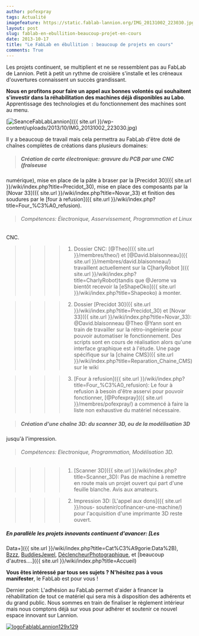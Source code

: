 ```yaml
---
author: pofexpray
tags: Actualité
imagefeature: https://static.fablab-lannion.org/IMG_20131002_223030.jpg
layout: post
slug: fablab-en-ebullition-beaucoup-projet-en-cours
date: 2013-10-17
title: "Le FabLab en ébullition : beaucoup de projets en cours"
comments: True
---
```

Les projets continuent, se multiplient et ne se ressemblent pas au FabLab de
Lannion. Petit à petit un rythme de croisière s'installe et les créneaux
d'ouvertures connaissent un succès grandissant.

**Nous en profitons pour faire un appel aux bonnes volontés qui souhaitent s'investir dans la réhabilitation des machines déjà disponibles au Labo**. Apprentissage des technologies et du fonctionnement des machines sont au menu.

[![SeanceFabLabLannion](https://static.fablab-lannion.org/IMG_20131002_223030-300x225.jpg)]({{ site.url }}/wp-content/uploads/2013/10/IMG_20131002_223030.jpg)

Il y a beaucoup de travail mais cela permettra au FabLab d'être doté de
chaînes complètes de créations dans plusieurs domaines:

> ##### Création de carte électronique: gravure du PCB par une CNC (fraiseuse
numérique), mise en place de la pâte à braser par la [Precidot
30]({{ site.url }}/wiki/index.php?title=Precidot_30), mise en place
des composants par la [Novar 33]({{ site.url }}/wiki/index.php?title=Novar_33) et finition des soudures par le
[four à refusion]({{ site.url }}/wiki/index.php?title=Four_%C3%A0_refusion).

>

> ###### Compétences: Électronique, Asservissement, Programmation et Linux
CNC.

>

>> > >   1. Dossier CNC: [@Theo]({{ site.url }}/membres/theo/) et
[@David.blaisonneau]({{ site.url }}/membres/david.blaisonneau/)
travaillent actuellement sur la C[harlyRobot ]({{ site.url }}/wiki/index.php?title=CharlyRobot)tandis que @Jerome va bientôt
recevoir la [eShapeOko]({{ site.url }}/wiki/index.php?title=Shapeoko) à monter.

>>>>   2. Dossier [Precidot 30]({{ site.url }}/wiki/index.php?title=Precidot_30) et [Novar 33]({{ site.url }}/wiki/index.php?title=Novar_33): @David.blaisonneau @Theo @Yann
sont en train de travailler sur la rétro-ingénierie pour pouvoir automatiser
le fonctionnement. Des scripts sont en cours de réalisation alors qu'une
interface graphique est à l'étude. Une page spécifique sur la [chaine
CMS]({{ site.url }}/wiki/index.php?title=Reparation_Chaine_CMS) sur
le wiki

>>>>   3. [Four à refusion]({{ site.url }}/wiki/index.php?title=Four_%C3%A0_refusion): Le four à refusion à
besoin d'être asservi pour pouvoir fonctionner, [@Pofexpray]({{ site.url }}/membres/pofexpray/) a commencé à faire la liste non exhaustive du
matériel nécessaire.

>>>>

>

> ##### Création d'une chaîne 3D: du scanner 3D, ou de la modélisation 3D
jusqu'à l'impression.

>

> ###### Compétences: Electronique, Programmation, Modélisation 3D.

>

>> > >   1. [Scanner 3D]({{ site.url }}/wiki/index.php?title=Scanner_3D): Pas de machine à remettre en
route mais un projet ouvert qui part d'une feuille blanche. Avis aux amateurs.

>>>>   2. Impression 3D: [L'appel aux dons]({{ site.url }}/nous-
soutenir/cofinancer-une-machine/) pour l'acquisition d'une imprimante 3D reste
ouvert.

>>>>

##### **En parallèle les projets innovants continuent d'avancer**: [Les
Data+]({{ site.url }}/wiki/index.php?title=Cat%C3%A9gorie:Data%2B),
[Bzzz](/wiki/index.php?title=Suivi_des_ruches),
[BuddiesJewel](/wiki/index.php?title=BuddiesJewel),
[DéclencheurPhotographique](/wiki/index.php?title=Declencheur_photographique),
et [beaucoup d'autres….]({{ site.url }}/wiki/index.php?title=Accueil)

**Vous êtes intéressé par tous ses sujets ?** **N'hésitez pas à vous manifester**, le FabLab est pour vous !

Dernier point: L'adhésion au FabLab permet d'aider à financer la
réhabilitation de tout ce matériel qui sera mis à disposition des adhérents et
du grand public. Nous sommes en train de finaliser le règlement intérieur mais
nous comptons déjà sur vous pour adhérer et soutenir ce nouvel espace innovant
sur Lannion.

[![logoFablabLannion129x129](https://static.fablab-lannion.org/logoFablabLannion129x129.png)](https://static.fablab-lannion.org/logoFablabLannion129x129.png)


